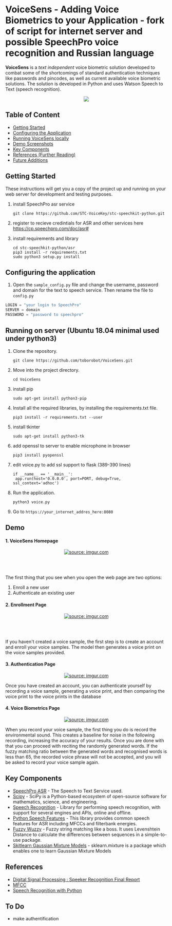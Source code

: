 # VoiceSens - Adding Voice Biometrics to your Application - fork of script for internet server and possible SpeechPro voice recognition and Russian language

<b>VoiceSens</b> is a <i>text independent</i> voice biometric solution developed to combat some of the shortcomings of standard authentication techniques like passwords and pincodes, as well as current available voice biometric solutions. The solution is developed in Python and uses Watson Speech to Text (speech recognition).

<p align="center">
 <img src="https://i.imgur.com/PQPkGYo.gif" align="middle">
</p>

## Table of Content

+ [Getting Started](#getting-started)
+ [Configuring the Application](#configuring-the-application) 
+ [Running VoiceSens locally](#running-locally)
+ [Demo Screenshots](#demo)
+ [Key Components](#built-with)
+ [References (Further Reading)](#references)
+ [Future Additions](#to-do)


## Getting Started

These instructions will get you a copy of the project up and running on your web server for development and testing purposes.
1. install SpeechPro asr service
   ```
   git clone https://github.com/STC-VoiceKey/stc-speechkit-python.git
   ```
1. register to recieve credintials for ASR and other services here https://cp.speechpro.com/doc/asr#

1. install requirements and library
   ```
   cd stc-speechkit-python/asr
   pip3 install -r requirements.txt
   sudo python3 setup.py install
   ```

## Configuring the application


1. Open the `sample_config.py` file and change the username, password and domain for the text to speech service. Then rename the file to `config.py` 

```python
LOGIN = "your login to SpeechPro"
SERVER = domain
PASSWORD = "password to speechpro"  
```

## Running on server (Ubuntu 18.04 minimal used under python3)

1. Clone the repository. 

    ```
    git clone https://github.com/toborobot/VoiceSens.git
    ```
    
1. Move into the project directory. 

    ```
    cd VoiceSens
    ```
 
1. install pip 
   ```
   sudo apt-get install python3-pip
   ```

1. Install all the required libraries, by installing the requirements.txt file.

    ```
    pip3 install -r requirements.txt --user
    ```
1. install tkinter
    ```
    sudo apt-get install python3-tk
    ```
1. add openssl to server to enable microphone in browser
   ```
   pip3 install pyopenssl
   ```
1. edit voice.py to add ssl support to flask (389-390 lines)
   ```
   if __name__ == '__main__':
    app.run(host='0.0.0.0', port=PORT, debug=True, ssl_context='adhoc')
   ``` 

    
1. Run the application.

    ```
    python3 voice.py
    ```
    
1. Go to `https://your_internet_addres_here:8080`

## Demo

#### 1. VoiceSens Homepage

<p align="center">
 <a href="https://imgur.com/JuokbKe"><img src="https://i.imgur.com/JuokbKe.gif" title="source: imgur.com" /></a>
</p>

<br><br>

 The first thing that you see when you open the web page are two options:
 1. Enroll a new user
 1. Authenticate an existing user
 

#### 2. Enrollment Page

<p align="center">
 <a href="https://imgur.com/61CsyWO"><img src="https://i.imgur.com/61CsyWO.gif" title="source: imgur.com" /></a>
</p>

<br><br>

If you haven't created a voice sample, the first step is to create an account and enroll your voice samples. The model then generates a voice print on the voice samples provided. 

#### 3. Authentication Page

<p align="center">
 <a href="https://imgur.com/U3T3uVT"><img src="https://i.imgur.com/U3T3uVT.gif" title="source: imgur.com" /></a>
</p>

Once you have created an account, you can authenticate yourself by recording a voice sample, generating a voice print, and then comparing the voice print to the voice prints in the database

#### 4. Voice Biometrics Page

<p align="center">
 <a href="https://imgur.com/eVDHeSE"><img src="https://i.imgur.com/eVDHeSE.gif" title="source: imgur.com" /></a>
</p>

When you record your voice sample, the first thing you do is record the environmental sound. This creates a baseline for noise in the following recording, increasing the accuracy of your results. Once you are done with that you can proceed with reciting the randomly generated words. If the fuzzy matching ratio between the generated words and recognised words is less than 65, the recorded voice phrase will not be accepted, and you will be asked to record your voice sample again. 

## Key Components

* [SpeechPro ASR](https://cp.speechpro.com) - The Speech to Text Service used. 
* [Scipy](https://www.scipy.org/) - SciPy is a Python-based ecosystem of open-source software for mathematics, science, and engineering. 
* [Speech Recognition](https://pypi.org/project/SpeechRecognition/) -  Library for performing speech recognition, with support for several engines and APIs, online and offline.
* [Python Speech Features](https://python-speech-features.readthedocs.io/en/latest/) - This library provides common speech features for ASR including MFCCs and filterbank energies. 
* [Fuzzy Wuzzy](https://github.com/seatgeek/fuzzywuzzy) - Fuzzy string matching like a boss. It uses Levenshtein Distance to calculate the differences between sequences in a simple-to-use package.  
* [Skitlearn Gaussian Mixture Models](https://scikit-learn.org/stable/modules/mixture.html) - sklearn.mixture is a package which enables one to learn Gaussian Mixture Models

## References

* [Digital Signal Processing : Speeker Recognition Final Report](https://raw.githubusercontent.com/ppwwyyxxspeaker-recognition/master/doc/Final-Report-Complete.pdf)
* [MFCC](http://practicalcryptography.com/miscellaneous/machine-learning/guide-mel-frequency-cepstral-coefficients-mfccs/)
* [Speech Recognition with Python](https://realpython.com/python-speech-recognition/)

## To Do

* make authentification
